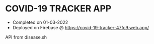 # COVID-19 TRACKER APP

- Completed on 01-03-2022
- Deployed on Firebase @ https://covid-19-tracker-47fc9.web.app/

API from disease.sh
